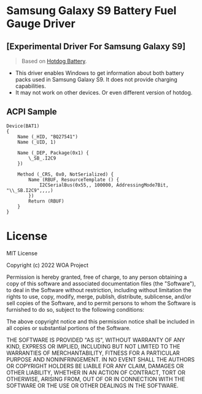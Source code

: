 # Samsung Galaxy S9 Battery Fuel Gauge Driver
<!-- 
This driver is designed for the Texas Instrument bq27742-G1 Fuel Gauges found in the Surface Duo (1st Generation) flashed with Microsoft own Firmware. It may work on other devices using the same fuel gauge provided you remove the manufacturer block reading code. -->
## [Experimental Driver For Samsung Galaxy S9]  
> Based on [Hotdog Battery](https://github.com/sunflower2333/HotdogBattery).  
  - This driver enables Windows to get information about both battery packs used in Samsung Galaxy S9. It does not provide charging capabilities.
  - It may not work on other devices. Or even different version of hotdog.

## ACPI Sample

```asl
Device(BAT1)
{
    Name (_HID, "BQ27541")
    Name (_UID, 1)

    Name (_DEP, Package(0x1) {
        \_SB_.I2C9
    })

    Method (_CRS, 0x0, NotSerialized) {
        Name (RBUF, ResourceTemplate () {
            I2CSerialBus(0x55,, 100000, AddressingMode7Bit, "\\_SB.I2C9",,,,)
        })
        Return (RBUF)
    }
}
```
# License

MIT License

Copyright (c) 2022 WOA Project

Permission is hereby granted, free of charge, to any person obtaining a copy
of this software and associated documentation files (the "Software"), to deal
in the Software without restriction, including without limitation the rights
to use, copy, modify, merge, publish, distribute, sublicense, and/or sell
copies of the Software, and to permit persons to whom the Software is
furnished to do so, subject to the following conditions:

The above copyright notice and this permission notice shall be included in all
copies or substantial portions of the Software.

THE SOFTWARE IS PROVIDED "AS IS", WITHOUT WARRANTY OF ANY KIND, EXPRESS OR
IMPLIED, INCLUDING BUT NOT LIMITED TO THE WARRANTIES OF MERCHANTABILITY,
FITNESS FOR A PARTICULAR PURPOSE AND NONINFRINGEMENT. IN NO EVENT SHALL THE
AUTHORS OR COPYRIGHT HOLDERS BE LIABLE FOR ANY CLAIM, DAMAGES OR OTHER
LIABILITY, WHETHER IN AN ACTION OF CONTRACT, TORT OR OTHERWISE, ARISING FROM,
OUT OF OR IN CONNECTION WITH THE SOFTWARE OR THE USE OR OTHER DEALINGS IN THE
SOFTWARE.

